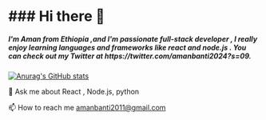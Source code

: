 <h1>### Hi there 👋 </h1>

<h5>I'm Aman from Ethiopia ,and I'm passionate full-stack developer ,  I really enjoy  learning languages  and frameworks like react and node.js . You can check out my Twitter at https://twitter.com/amanbanti2024?s=09.</h5>

[![Anurag's GitHub stats](https://github-readme-stats.vercel.app/api?Amanbanti=anuraghazra)](https://github.com/anuraghazra/github-readme-stats)

💬 Ask me about React , Node.js, python

📫 How to reach me amanbanti2011@gmail.com

